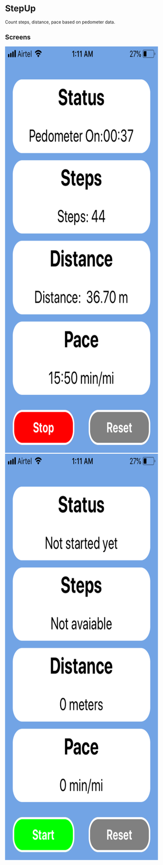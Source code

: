 # StepUp
Count steps, distance, pace based on pedometer data.

## Screens
<img src="https://github.com/mahmudulshuvo/StepUp/blob/master/screen1.PNG" width="750" height="1334">
<img src="https://github.com/mahmudulshuvo/StepUp/blob/master/screen2.PNG" width="750" height="1334">
